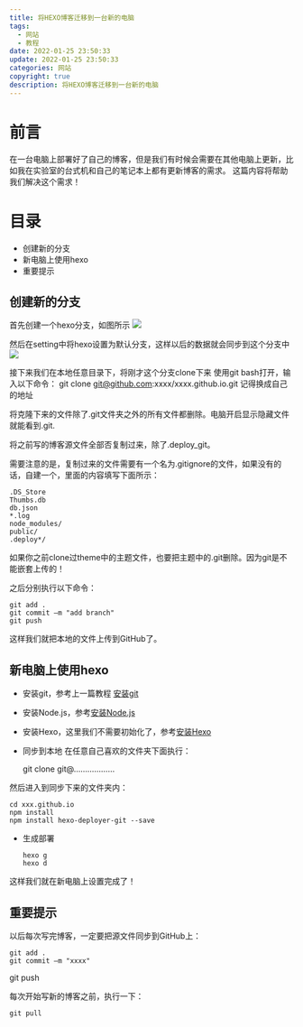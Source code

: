 ```yaml
---
title: 将HEXO博客迁移到一台新的电脑
tags:
  - 网站
  - 教程
date: 2022-01-25 23:50:33
update: 2022-01-25 23:50:33
categories: 网站
copyright: true
description: 将HEXO博客迁移到一台新的电脑
---
```

# 前言

在一台电脑上部署好了自己的博客，但是我们有时候会需要在其他电脑上更新，比如我在实验室的台式机和自己的笔记本上都有更新博客的需求。
这篇内容将帮助我们解决这个需求！

# 目录

- 创建新的分支
- 新电脑上使用hexo
- 重要提示

## 创建新的分支

首先创建一个hexo分支，如图所示
![](https://s2.loli.net/2022/01/26/Aewlq74MVgtPbo6.png)

然后在setting中将hexo设置为默认分支，这样以后的数据就会同步到这个分支中
![](https://s2.loli.net/2022/01/26/LDWwNoQInAe9t61.png)

接下来我们在本地任意目录下，将刚才这个分支clone下来
使用git bash打开，输入以下命令：
  git clone git@github.com:xxxx/xxxx.github.io.git  记得换成自己的地址

将克隆下来的文件除了.git文件夹之外的所有文件都删除。电脑开启显示隐藏文件就能看到.git.

将之前写的博客源文件全部否复制过来，除了.deploy_git。

需要注意的是，复制过来的文件需要有一个名为.gitignore的文件，如果没有的话，自建一个，里面的内容填写下面所示：

    .DS_Store
    Thumbs.db
    db.json
    *.log
    node_modules/
    public/
    .deploy*/

如果你之前clone过theme中的主题文件，也要把主题中的.git删除。因为git是不能嵌套上传的！

之后分别执行以下命令：

    git add .
    git commit –m "add branch"
    git push 

这样我们就把本地的文件上传到GitHub了。

## 新电脑上使用hexo

- 安装git，参考上一篇教程 [安装git](https://www.gongsunqi.xyz/2021/07/27/%E5%8D%9A%E5%AE%A2%E6%90%AD%E5%BB%BA%E8%AE%B0%E5%BD%95/#%E5%AE%89%E8%A3%85git)

- 安装Node.js，参考[安装Node.js](https://www.gongsunqi.xyz/2021/07/27/%E5%8D%9A%E5%AE%A2%E6%90%AD%E5%BB%BA%E8%AE%B0%E5%BD%95/#%E5%AE%89%E8%A3%85Node-js)

- 安装Hexo，这里我们不需要初始化了，参考[安装Hexo](https://www.gongsunqi.xyz/2021/07/27/%E5%8D%9A%E5%AE%A2%E6%90%AD%E5%BB%BA%E8%AE%B0%E5%BD%95/#%E5%AE%89%E8%A3%85Hexo)

- 同步到本地
在任意自己喜欢的文件夹下面执行：

    git clone git@………………

然后进入到同步下来的文件夹内：

    cd xxx.github.io
    npm install
    npm install hexo-deployer-git --save

- 生成部署

      hexo g
      hexo d

这样我们就在新电脑上设置完成了！

## 重要提示

以后每次写完博客，一定要把源文件同步到GitHub上：

    git add .
    git commit –m "xxxx"
   git push 

每次开始写新的博客之前，执行一下：

    git pull
